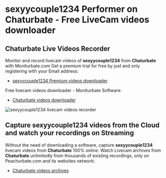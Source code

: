# sexyycouple1234 Performer on Chaturbate - Free LiveCam videos downloader

## Chaturbate Live Videos Recorder

Monitor and record livecam videos of **sexyycouple1234** from **Chaturbate** with Moniturbate.com
Get a premium trial for free by just and only registering with your Email address:
* [sexyycouple1234 Premium videos downloader](https://moniturbate.com/request-demo-licence-key.html)

Free livecam videos downloader - Moniturbate Software:
* [Chaturbate videos downloader](https://moniturbate.com/moniturbate-download-software.html)

![sexyycouple1234 livecam videos recorder](https://peachurnet.com/templates/moniturbate-software.png)


## Capture sexyycouple1234 videos from the Cloud and watch your recordings on Streaming

Without the need of downloading a software, capture **sexyycouple1234** livecam videos from **Chaturbate** 100% online.
Watch Livecam archives from **Chaturbate** unlimitedly from thousands of existing recordings, only on Peachurbate.com and its websites network:
* [Chaturbate videos archives](https://peachurnet.com/)